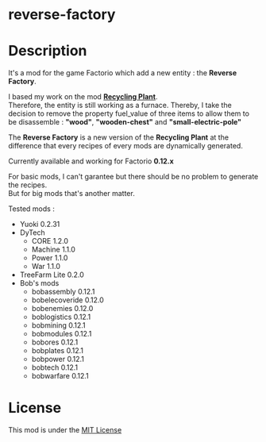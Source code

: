 # reverse-factory
# Description
It's a mod for the game Factorio which add a new entity : the __Reverse Factory__.  
  
I based my work on the mod [__Recycling Plant__][recycling_plant].  
Therefore, the entity is still working as a furnace. Thereby, I take the decision to remove the property fuel_value of three items to allow them to be disassemble : __"wood"__, __"wooden-chest"__ and __"small-electric-pole"__  
  
The __Reverse Factory__ is a new version of the __Recycling Plant__ at the difference that every recipes of every mods are dynamically generated.  
   
Currently available and working for Factorio __0.12.x__   
  
For basic mods, I can't garantee but there should be no problem to generate the recipes.  
But for big mods that's another matter.  
  
Tested mods :  
* Yuoki 0.2.31
* DyTech
  * CORE 1.2.0
  * Machine 1.1.0
  * Power 1.1.0
  * War 1.1.0
* TreeFarm Lite 0.2.0
* Bob's mods
  * bobassembly 0.12.1
  * bobelecoveride 0.12.0
  * bobenemies 0.12.0
  * boblogistics 0.12.1
  * bobmining 0.12.1
  * bobmodules 0.12.1
  * bobores 0.12.1
  * bobplates 0.12.1
  * bobpower 0.12.1
  * bobtech 0.12.1
  * bobwarfare 0.12.1
  
# License
  
This mod is under the [MIT License][license]

[license]: http://opensource.org/licenses/MIT
[recycling_plant]: http://www.factorioforums.com/forum/viewtopic.php?f=87&t=10247
